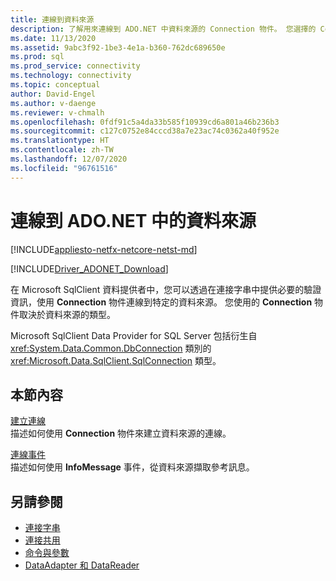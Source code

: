 ```yaml
---
title: 連線到資料來源
description: 了解用來連線到 ADO.NET 中資料來源的 Connection 物件。 您選擇的 Connection 物件取決於資料來源的類型。
ms.date: 11/13/2020
ms.assetid: 9abc3f92-1be3-4e1a-b360-762dc689650e
ms.prod: sql
ms.prod_service: connectivity
ms.technology: connectivity
ms.topic: conceptual
author: David-Engel
ms.author: v-daenge
ms.reviewer: v-chmalh
ms.openlocfilehash: 0fdf91c5a4da33b585f10939cd6a801a46b236b3
ms.sourcegitcommit: c127c0752e84cccd38a7e23ac74c0362a40f952e
ms.translationtype: HT
ms.contentlocale: zh-TW
ms.lasthandoff: 12/07/2020
ms.locfileid: "96761516"
---
```

# <a name="connecting-to-a-data-source-in-adonet"></a>連線到 ADO.NET 中的資料來源

[!INCLUDE[appliesto-netfx-netcore-netst-md](../../includes/appliesto-netfx-netcore-netst-md.md)]

[!INCLUDE[Driver_ADONET_Download](../../includes/driver_adonet_download.md)]

在 Microsoft SqlClient 資料提供者中，您可以透過在連接字串中提供必要的驗證資訊，使用 **Connection** 物件連線到特定的資料來源。 您使用的 **Connection** 物件取決於資料來源的類型。

Microsoft SqlClient Data Provider for SQL Server 包括衍生自 <xref:System.Data.Common.DbConnection> 類別的 <xref:Microsoft.Data.SqlClient.SqlConnection> 類型。

## <a name="in-this-section"></a>本節內容  

[建立連線](establishing-connection.md)\
描述如何使用 **Connection** 物件來建立資料來源的連線。

[連線事件](connection-events.md)\
描述如何使用 **InfoMessage** 事件，從資料來源擷取參考訊息。

## <a name="see-also"></a>另請參閱

- [連接字串](connection-strings.md)
- [連接共用](connection-pooling.md)
- [命令與參數](commands-parameters.md)
- [DataAdapter 和 DataReader](dataadapters-datareaders.md)
